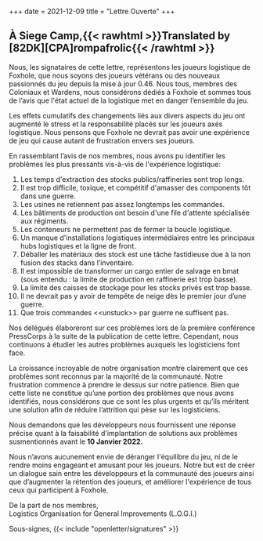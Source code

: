 +++
date = 2021-12-09
title = "Lettre Ouverte"
+++
## À Siege Camp,{{< rawhtml >}}<span class="translated" lang="en">Translated by [82DK][CPA]rompafrolic</span>{{< /rawhtml >}}

Nous, les signataires de cette lettre, représentons les joueurs logistique de Foxhole, que nous soyons des joueurs vétérans ou des nouveaux passionnés du jeu depuis la mise à jour 0.46. Nous tous, membres des Coloniaux et Wardens, nous considérons dédiés à Foxhole et sommes tous de l’avis que l'état actuel de la logistique met en danger l’ensemble du jeu.

Les effets cumulatifs des changements liés aux divers aspects du jeu ont augmenté le stress et la responsabilité placés sur les joueurs axés logistique. Nous pensons que Foxhole ne devrait pas avoir une expérience de jeu qui cause autant de frustration envers ses joueurs.

En rassemblant l’avis de nos membres, nous avons pu identifier les problèmes les plus pressants vis-à-vis de l'expérience logistique:

1. Les temps d'extraction des stocks publics/raffineries sont trop longs.
2. Il est trop difficile, toxique, et compétitif d'amasser des components tôt dans une guerre.
3. Les usines ne retiennent pas assez longtemps les commandes.
4. Les bâtiments de production ont besoin d'une file d'attente spécialisée aux régiments.
5. Les conteneurs ne permettent pas de fermer la boucle logistique.
6. Un manque d'installations logistiques intermédiaires entre les principaux hubs logistiques et la ligne de front. 
7. Déballer les matériaux des stock est une tâche fastidieuse due à la non fusion des stacks dans l’inventaire.
8. Il est impossible de transformer un cargo entier de salvage en bmat (sous entendu : la limite de production en raffinerie est trop basse).
9. La limite des caisses de stockage pour les stocks privés est trop basse.
10. Il ne devrait pas y avoir de tempête de neige dès le premier jour d’une guerre.
11. Que trois commandes &lt;&lt;unstuck&gt;&gt; par guerre ne suffisent pas. 

Nos délégués élaboreront sur ces problèmes lors de la première conférence PressCorps à la suite de la publication de cette lettre. Cependant, nous continuons à étudier les autres problèmes auxquels les logisticiens font face.

La croissance incroyable de notre organisation montre clairement que ces problèmes sont reconnus par la majorité de la communauté. Notre frustration commence à prendre le dessus sur notre patience. Bien que cette liste ne constitue qu’une portion des problèmes que nous avons identifiés, nous considérons que ce sont les plus urgents et qu’ils méritent une solution afin de réduire l’attrition qui pèse sur les logisticiens.

Nous demandons que les développeurs nous fournissent une réponse précise quant à la faisabilité d'implantation de solutions aux problèmes susmentionnés avant le **10 Janvier 2022.**

Nous n’avons aucunement envie de déranger l'équilibre du jeu, ni de le rendre moins engageant et amusant pour les joueurs. Notre but est de créer un dialogue sain entre les développeurs et la communauté des joueurs ainsi que d’augmenter la rétention des joueurs, et améliorer l'expérience de tous ceux qui participent à Foxhole.

De la part de nos membres,<br>Logistics Organisation for General Improvements (L.O.G.I.)

Sous-signes, {{< include "openletter/signatures" >}}